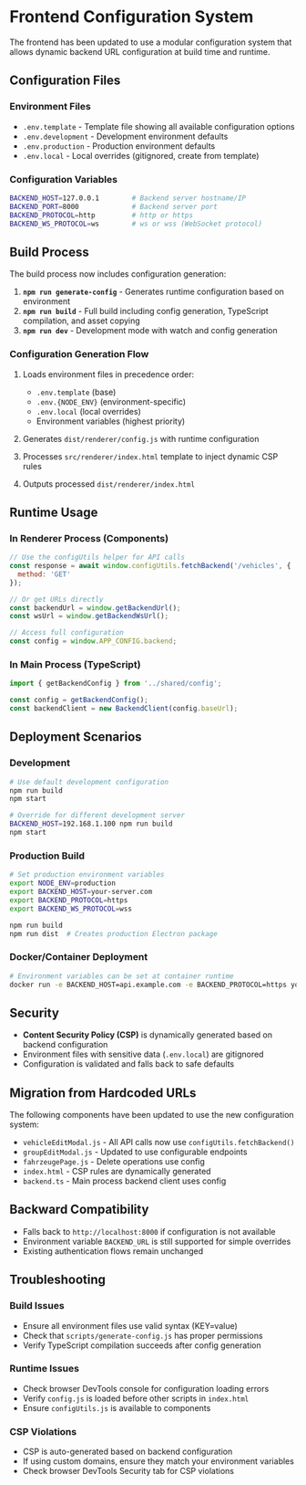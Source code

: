 # Frontend Configuration System

The frontend has been updated to use a modular configuration system that allows dynamic backend URL configuration at build time and runtime.

## Configuration Files

### Environment Files
- `.env.template` - Template file showing all available configuration options
- `.env.development` - Development environment defaults
- `.env.production` - Production environment defaults  
- `.env.local` - Local overrides (gitignored, create from template)

### Configuration Variables
```bash
BACKEND_HOST=127.0.0.1        # Backend server hostname/IP
BACKEND_PORT=8000             # Backend server port
BACKEND_PROTOCOL=http         # http or https
BACKEND_WS_PROTOCOL=ws        # ws or wss (WebSocket protocol)
```

## Build Process

The build process now includes configuration generation:

1. **`npm run generate-config`** - Generates runtime configuration based on environment
2. **`npm run build`** - Full build including config generation, TypeScript compilation, and asset copying
3. **`npm run dev`** - Development mode with watch and config generation

### Configuration Generation Flow

1. Loads environment files in precedence order:
   - `.env.template` (base)
   - `.env.{NODE_ENV}` (environment-specific) 
   - `.env.local` (local overrides)
   - Environment variables (highest priority)

2. Generates `dist/renderer/config.js` with runtime configuration
3. Processes `src/renderer/index.html` template to inject dynamic CSP rules
4. Outputs processed `dist/renderer/index.html`

## Runtime Usage

### In Renderer Process (Components)

```javascript
// Use the configUtils helper for API calls
const response = await window.configUtils.fetchBackend('/vehicles', {
  method: 'GET'
});

// Or get URLs directly
const backendUrl = window.getBackendUrl();
const wsUrl = window.getBackendWsUrl();

// Access full configuration
const config = window.APP_CONFIG.backend;
```

### In Main Process (TypeScript)

```typescript
import { getBackendConfig } from '../shared/config';

const config = getBackendConfig();
const backendClient = new BackendClient(config.baseUrl);
```

## Deployment Scenarios

### Development
```bash
# Use default development configuration
npm run build
npm start

# Override for different development server
BACKEND_HOST=192.168.1.100 npm run build
npm start
```

### Production Build
```bash
# Set production environment variables
export NODE_ENV=production
export BACKEND_HOST=your-server.com
export BACKEND_PROTOCOL=https
export BACKEND_WS_PROTOCOL=wss

npm run build
npm run dist  # Creates production Electron package
```

### Docker/Container Deployment
```bash
# Environment variables can be set at container runtime
docker run -e BACKEND_HOST=api.example.com -e BACKEND_PROTOCOL=https your-app
```

## Security

- **Content Security Policy (CSP)** is dynamically generated based on backend configuration
- Environment files with sensitive data (`.env.local`) are gitignored
- Configuration is validated and falls back to safe defaults

## Migration from Hardcoded URLs

The following components have been updated to use the new configuration system:

- `vehicleEditModal.js` - All API calls now use `configUtils.fetchBackend()`
- `groupEditModal.js` - Updated to use configurable endpoints  
- `fahrzeugePage.js` - Delete operations use config
- `index.html` - CSP rules are dynamically generated
- `backend.ts` - Main process backend client uses config

## Backward Compatibility

- Falls back to `http://localhost:8000` if configuration is not available
- Environment variable `BACKEND_URL` is still supported for simple overrides
- Existing authentication flows remain unchanged

## Troubleshooting

### Build Issues
- Ensure all environment files use valid syntax (KEY=value)
- Check that `scripts/generate-config.js` has proper permissions
- Verify TypeScript compilation succeeds after config generation

### Runtime Issues  
- Check browser DevTools console for configuration loading errors
- Verify `config.js` is loaded before other scripts in `index.html`
- Ensure `configUtils.js` is available to components

### CSP Violations
- CSP is auto-generated based on backend configuration
- If using custom domains, ensure they match your environment variables
- Check browser DevTools Security tab for CSP violations

